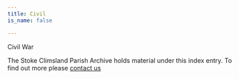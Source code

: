```yaml
---
title: Civil
is_name: false

---
```


Civil War


The Stoke Climsland Parish Archive holds material under this index entry. To find out more please [contact us](/contact/)
